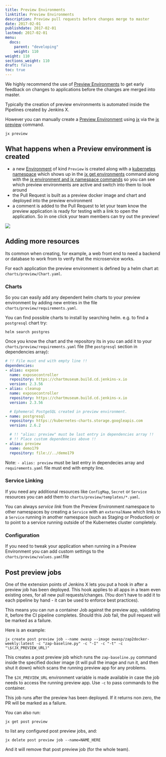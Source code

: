 ```yaml
---
title: Preview Environments
linktitle: Preview Environments
description: Preview pull requests before changes merge to master
date: 2017-02-01
publishdate: 2017-02-01
lastmod: 2017-02-01
menu:
  docs:
    parent: "developing"
    weight: 110
weight: 110
sections_weight: 110
draft: false
toc: true
---
```



We highly recommend the use of [Preview Environments](/about/features/#preview-environments) to get early feedback on changes to applications before the changes are merged into master.
  
Typically the creation of preview environments is automated inside the Pipelines created by Jenkins X.

However you can manually create a [Preview Environment](/about/features/#preview-environments) using [jx](/commands/jx) via the [jx preview](/commands/jx_preview) command.

```shell 
jx preview
```

## What happens when a Preview environment is created

* a new [Environment](/about/features/#environments) of kind `Preview` is created along with a [kubernetes namespace](https://kubernetes.io/docs/concepts/overview/working-with-objects/namespaces/) which shows up in the [jx get environments](/commands/jx_get_environments/) command along with the [jx environment and jx namespace commands](/developing/kube-context) so you can see which preview environments are active and switch into them to look around
* the Pull Request is built as a preview docker image and chart and deployed into the preview environment
* a comment is added to the Pull Request to let your team know the preview application is ready for testing with a link to open the application. So in one click your team members can try out the preview!
 
<img src="/images/pr-comment.png" class="img-thumbnail">


## Adding more resources 

Its common when creating, for example, a web front end to need a backend or database to work from to verify that the microservice works.

For each application the preview environment is defined by a helm chart at: `charts/preview/Chart.yaml`. 

### Charts

So you can easily add any dependent helm charts to your preview environment by adding new entries in the file `charts/preview/requirements.yaml`.

You can find possible charts to install by searching helm. e.g. to find a `postgresql` chart try:

``` 
helm search postgres
```

Once you know the chart and the repository its in you can add it to your `charts/preview/requirements.yaml` file (the `postgresql` section in dependencies array):

```yaml
# !! File must end with empty line !!
dependencies:
- alias: expose
  name: exposecontroller
  repository: https://chartmuseum.build.cd.jenkins-x.io
  version: 2.3.56
- alias: cleanup
  name: exposecontroller
  repository: https://chartmuseum.build.cd.jenkins-x.io
  version: 2.3.56

  # Ephemeral PostgeSQL created in preview environment.
- name: postgresql
  repository: https://kubernetes-charts.storage.googleapis.com
  version: 2.6.2

  # !! "alias: preview" must be last entry in dependencies array !!
  # !! Place custom dependencies above !!
- alias: preview
  name: demo179
  repository: file://../demo179

```
Note: `- alias: preview` must be last entry in dependecies array and `requirements.yaml` file must end with empty line.

### Service Linking

If you need any additional resources like `ConfigMap`, `Secret` or `Service` resources you can add them to `charts/preview/templates/*.yaml`.

You can always _service link_ from the Preview Environment namespace to other namespaces by creating a `Service` with an `externalName` which links to a `Service` running in another namespace (such as Staging or Production) or to point to a service running outside of the Kubernetes cluster completely. 

### Configuration

If you need to tweak your application when running in a Preview Environment you can add custom settings to the `charts/preview/values.yaml`file

## Post preview jobs

One of the extension points of Jenkins X lets you put a hook in after a preview job has been deployed. This hook applies to all apps in a team even existing ones, for all new pull requests/changes. (You don't have to add it to each pipeline by hand - it can be used to enforce best practices).

This means you can run a container Job against the preview app, validating it, before the CI pipeline completes. Should this Job fail, the pull request will be marked as a failure. 

Here is an example: 

```
jx create post preview job --name owasp --image owasp/zap2docker-weekly:latest -c "zap-baseline.py" -c "-I" -c "-t" -c "\$(JX_PREVIEW_URL)"
```

This creates a post preview job which runs the `zap-baseline.py` command inside the specified docker image (it will pull the image and run it, and then shut it down) which scans the running preview app for any problems. 

The `$JX_PREVIEW_URL` environment variable is made available in case the job needs to access the running preview app. Use `-c` to pass commands to the container. 

This job runs after the preview has been deployed. If it returns non zero, the PR will be marked as a failure. 

You can also run: 

```
jx get post preview
```

to list any configured post preview jobs, and: 

```
jx delete post preview job --name=NAME_HERE
```

And it will remove that post preview job (for the whole team).



